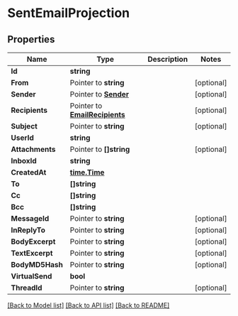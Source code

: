 # SentEmailProjection

## Properties

Name | Type | Description | Notes
------------ | ------------- | ------------- | -------------
**Id** | **string** |  | 
**From** | Pointer to **string** |  | [optional] 
**Sender** | Pointer to [**Sender**](Sender) |  | [optional] 
**Recipients** | Pointer to [**EmailRecipients**](EmailRecipients) |  | [optional] 
**Subject** | Pointer to **string** |  | [optional] 
**UserId** | **string** |  | 
**Attachments** | Pointer to **[]string** |  | [optional] 
**InboxId** | **string** |  | 
**CreatedAt** | [**time.Time**](time.Time) |  | 
**To** | **[]string** |  | 
**Cc** | **[]string** |  | 
**Bcc** | **[]string** |  | 
**MessageId** | Pointer to **string** |  | [optional] 
**InReplyTo** | Pointer to **string** |  | [optional] 
**BodyExcerpt** | Pointer to **string** |  | [optional] 
**TextExcerpt** | Pointer to **string** |  | [optional] 
**BodyMD5Hash** | Pointer to **string** |  | [optional] 
**VirtualSend** | **bool** |  | 
**ThreadId** | Pointer to **string** |  | [optional] 

[[Back to Model list]](../README#documentation-for-models) [[Back to API list]](../README#documentation-for-api-endpoints) [[Back to README]](../README)


